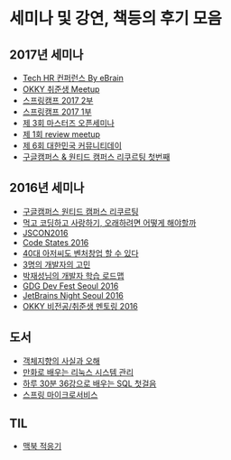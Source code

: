 세미나 및 강연, 책등의 후기 모음
================================

2017년 세미나
------

- [Tech HR 컨퍼런스 By eBrain](./TechHR)
- [OKKY 취준생 Meetup](./OKKY_취준생_meetup/README.md)
- [스프링캠프 2017 2부](./SpringCamp_2017_2부/README.md)
- [스프링캠프 2017 1부](./SpringCamp_2017_1부/README.md)
- [제 3회 마스터즈 오픈세미나](./마스터즈_오픈세미나_3회/README.md)
- [제 1회 review meetup](./reView_1st/README.md)
- [제 6회 대한민국 커뮤니티데이](./커뮤니티데이_2017/README.md)
- [구글캠퍼스 & 원티드 캠퍼스 리쿠르팅 첫번째](./구글캠퍼스X원티드_캠퍼스리쿠르팅_2017_1/README.md)

2016년 세미나
------

- [구글캠퍼스 원티드 캠퍼스 리쿠르팅](http://jojoldu.tistory.com/22)
- [먹고 코딩하고 사랑하기, 오래하려면 어떻게 해야할까](http://jojoldu.tistory.com/24)
-	[JSCON2016](./jscon2016/README.md)
-	[Code States 2016](./CodeStates2016/README.md)
-	[40대 아저씨도 벤처창업 할 수 있다](./40대아저씨도_벤처창업_할수있다_토크콘서트/README.md)
-	[3명의 개발자의 고민](./3명의_개발자의_고민/README.md)
-	[박재성님의 개발자 학습 로드맵](./개발자학습로드맵/README.md)
- [GDG Dev Fest Seoul 2016](./GDG_DevFestSeoul_2016/README.md)
- [JetBrains Night Seoul 2016](./JetBrainNight2016/README.md)
- [OKKY 비전공/취준생 멘토링 2016](./OKKY_비전공자멘토링_2016/README.md)


도서
----

- [객체지향의 사실과 오해](./객체지향의_사실과_오해/README.md)
- [만화로 배우는 리눅스 시스템 관리](./만화로_배우는_리눅스_시스템_관리/README.md)
- [하루 30분 36강으로 배우는 SQL 첫걸음](./SQL첫걸음/README.md)
- [스프링 마이크로서비스](./스프링마이크로서비스)

TIL
----

- [맥북 적응기](./맥북_적응기/README.md)
